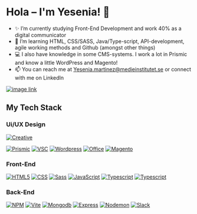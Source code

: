 # Hola – I'm Yesenia! 👋

- ✨ I’m currently studying Front-End Development and work 40% as a digital communicator
- 🌱 I’m learning HTML, CSS/SASS, Java/Type-script, API-development, agile working methods and Github (amongst other things)
- 💻 I also have knowledge in some CMS-systems. I work a lot in Prismic and know a little WordPress and Magento!
- 📫 You can reach me at Yesenia.martinez@medieinstitutet.se or connect with me on LinkedIn
  
[![image link](https://img.shields.io/badge/linkedin-%230A66C2.svg?&style=for-the-badge&logo=linkedin&logoColor=white)](https://www.linkedin.com/in/yesenia-martinez-8b39a8102/)
## My Tech Stack
### Ui/UX Design
[![Creative](https://skillicons.dev/icons?i=figma,ps,ai,pr,xd)]()

[![Prismic](https://img.shields.io/badge/prismic-%235163BA.svg?&style=for-the-badge&logo=prismic&logoColor=white)]()
[![VSC](https://img.shields.io/badge/visual%20studio%20code-%23007ACC.svg?&style=for-the-badge&logo=visual%20studio%20code&logoColor=white)]()
[![Wordpress](https://img.shields.io/badge/wordpress-%2321759B.svg?&style=for-the-badge&logo=wordpress&logoColor=white)]()
[![Office](https://img.shields.io/badge/microsoft%20office-%23D83B01.svg?&style=for-the-badge&logo=microsoft%20office&logoColor=white)]()
[![Magento](https://img.shields.io/badge/magento-%23EE672F.svg?&style=for-the-badge&logo=magento&logoColor=white)]()

### Front-End
[![HTML5](https://img.shields.io/badge/HTML5-E34F26?style=for-the-badge&logo=html5&logoColor=white)]()
[![CSS](https://img.shields.io/badge/CSS3-1572B6?style=for-the-badge&logo=css3&logoColor=white)]()
[![Sass](https://img.shields.io/badge/Sass-CC6699?style=for-the-badge&logo=sass&logoColor=white)]()
[![JavaScript](https://img.shields.io/badge/javascript-%23323330.svg?style=for-the-badge&logo=javascript&logoColor=%23F7DF1E)]()
[![Typescript](https://img.shields.io/badge/TypeScript-007ACC?style=for-the-badge&logo=typescript&logoColor=white)]()
[![Typescript](https://img.shields.io/badge/woocommerce-%2396588A.svg?&style=for-the-badge&logo=woocommerce&logoColor=white)]()

### Back-End
[![NPM](https://img.shields.io/badge/NPM-%23CB3837.svg?style=for-the-badge&logo=npm&logoColor=white)]()
[![Vite](https://img.shields.io/badge/vite-%23646CFF.svg?style=for-the-badge&logo=vite&logoColor=white)]()
[![Mongodb](https://img.shields.io/badge/mongodb-%2347A248.svg?&style=for-the-badge&logo=mongodb&logoColor=white)]()
[![Express](https://img.shields.io/badge/express-%23000000.svg?&style=for-the-badge&logo=express&logoColor=white)]()
[![Nodemon](https://img.shields.io/badge/nodemon-%2376D04B.svg?&style=for-the-badge&logo=nodemon&logoColor=black)]()
[![Slack](https://img.shields.io/badge/slack-%234A154B.svg?&style=for-the-badge&logo=slack&logoColor=white)]()


